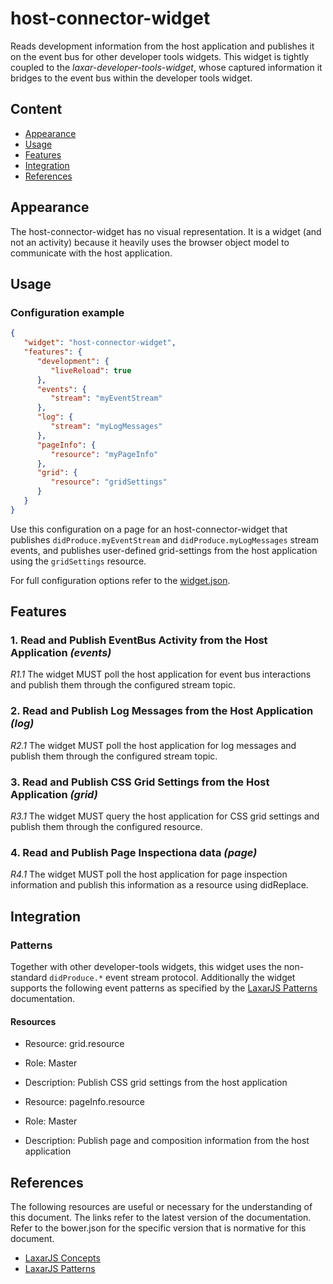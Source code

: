 # host-connector-widget

Reads development information from the host application and publishes it on the event bus for other developer tools widgets.
This widget is tightly coupled to the _laxar-developer-tools-widget_, whose captured information it bridges to the event bus within the developer tools widget.


## Content

* [Appearance](#appearance)
* [Usage](#usage)
* [Features](#features)
* [Integration](#integration)
* [References](#references)


## Appearance

The host-connector-widget has no visual representation.
It is a widget (and not an activity) because it heavily uses the browser object model to communicate with the host application.


## Usage

### Configuration example

```json
{
   "widget": "host-connector-widget",
   "features": {
      "development": {
         "liveReload": true
      },
      "events": {
         "stream": "myEventStream"
      },
      "log": {
         "stream": "myLogMessages"
      },
      "pageInfo": {
         "resource": "myPageInfo"
      },
      "grid": {
         "resource": "gridSettings"
      }
   }
}
```

Use this configuration on a page for an host-connector-widget that publishes `didProduce.myEventStream` and
`didProduce.myLogMessages` stream events, and publishes user-defined grid-settings from the host application using the `gridSettings` resource.

For full configuration options refer to the [widget.json](widget.json).


## Features

### 1. Read and Publish EventBus Activity from the Host Application _(events)_

*R1.1* The widget MUST poll the host application for event bus interactions and publish them through the configured stream topic.


### 2. Read and Publish Log Messages from the Host Application _(log)_

*R2.1* The widget MUST poll the host application for log messages and publish them through the configured stream topic.


### 3. Read and Publish CSS Grid Settings from the Host Application _(grid)_

*R3.1* The widget MUST query the host application for CSS grid settings and publish them through the configured resource.


### 4. Read and Publish Page Inspectiona data _(page)_

*R4.1* The widget MUST poll the host application for page inspection information and publish this information as a resource using didReplace.



## Integration

### Patterns

Together with other developer-tools widgets, this widget uses the non-standard `didProduce.*` event stream protocol.
Additionally the widget supports the following event patterns as specified by the [LaxarJS Patterns] documentation.

#### Resources

* Resource: grid.resource
* Role: Master
* Description: Publish CSS grid settings from the host application

* Resource: pageInfo.resource
* Role: Master
* Description: Publish page and composition information from the host application


## References

The following resources are useful or necessary for the understanding of this document.
The links refer to the latest version of the documentation.
Refer to the bower.json for the specific version that is normative for this document.

* [LaxarJS Concepts]
* [LaxarJS Patterns]

[LaxarJS Concepts]: https://github.com/LaxarJS/laxar/blob/master/docs/concepts.md "LaxarJS Concepts"
[LaxarJS Patterns]: https://github.com/LaxarJS/laxar_patterns/blob/master/docs/index.md "LaxarJS Patterns"
